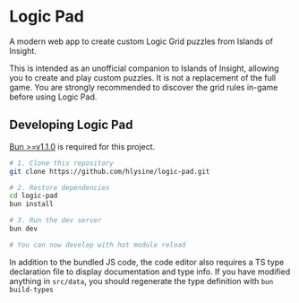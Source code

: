 # Logic Pad

A modern web app to create custom Logic Grid puzzles from Islands of Insight.

This is intended as an unofficial companion to Islands of Insight, allowing you to create and play custom puzzles.
It is not a replacement of the full game.
You are strongly recommended to discover the grid rules in-game before using Logic Pad.

## Developing Logic Pad

[Bun >=v1.1.0](https://bun.sh/) is required for this project.

```bash
# 1. Clone this repository
git clone https://github.com/hlysine/logic-pad.git

# 2. Restore dependencies
cd logic-pad
bun install

# 3. Run the dev server
bun dev

# You can now develop with hot module reload
```

In addition to the bundled JS code, the code editor also requires a TS type declaration file to
display documentation and type info. If you have modified anything in `src/data`, you should
regenerate the type definition with `bun build-types`
